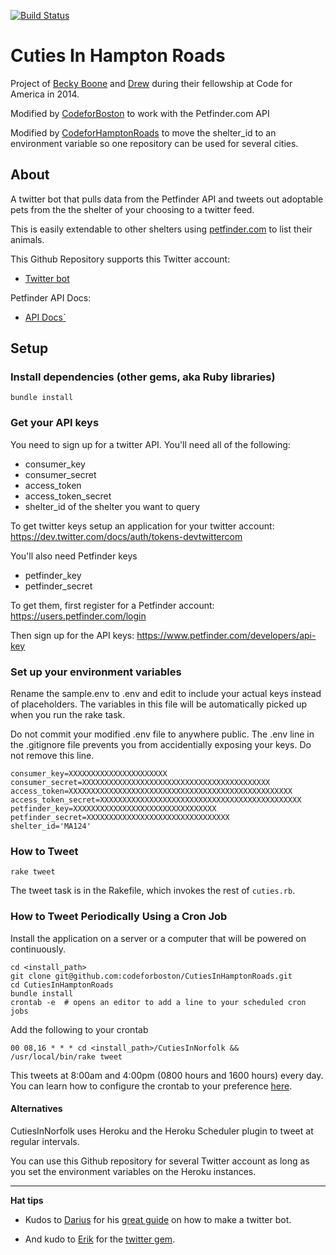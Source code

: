 [![Build Status](https://travis-ci.org/c4hrva/CutiesInHamptonRoads.svg?branch=master)](https://travis-ci.org/c4hrva/CutiesInHamptonRoads)

Cuties In Hampton Roads
==============

Project of [Becky Boone](https://github.com/boonrs) and [Drew](https://github.com/drewrwilson) during their fellowship at Code for America in 2014.

Modified by [CodeforBoston](codeforboston.com) to work with the Petfinder.com API

Modified by [CodeforHamptonRoads](http://codeforhamptonroads.org/) to move the shelter_id to an environment variable
so one repository can be used for several cities.

## About
A twitter bot that pulls data from the Petfinder API and tweets out adoptable pets from the
the shelter of your choosing to a twitter feed.

This is easily extendable to other shelters using [petfinder.com](petfinder.com) to list their animals.

This Github Repository supports this Twitter account:

* [Twitter bot](http://twitter.com/CutiesInNorfolk)

Petfinder API Docs:

* [API Docs`](https://www.petfinder.com/developers/api-docs)

## Setup

### Install dependencies (other gems, aka Ruby libraries)

  `bundle install`

### Get your API keys

You need to sign up for a twitter API. You'll need all of the following:

* consumer_key
* consumer_secret
* access_token
* access_token_secret
* shelter_id of the shelter you want to query

To get twitter keys setup an application for your twitter account: https://dev.twitter.com/docs/auth/tokens-devtwittercom

You'll also need Petfinder keys

* petfinder_key
* petfinder_secret

To get them, first register for a Petfinder account: https://users.petfinder.com/login

Then sign up for the API keys: https://www.petfinder.com/developers/api-key


### Set up your environment variables

Rename the sample.env to .env and edit to include your actual keys instead of placeholders. The variables in this file will be automatically picked up when you run the rake task.

Do not commit your modified .env file to anywhere public. The .env line in the .gitignore file prevents you from accidentially exposing your keys. Do not remove this line.

    consumer_key=XXXXXXXXXXXXXXXXXXXXXX
    consumer_secret=XXXXXXXXXXXXXXXXXXXXXXXXXXXXXXXXXXXXXXXXXX
    access_token=XXXXXXXXXXXXXXXXXXXXXXXXXXXXXXXXXXXXXXXXXXXXXXXXXX
    access_token_secret=XXXXXXXXXXXXXXXXXXXXXXXXXXXXXXXXXXXXXXXXXXXXX
    petfinder_key=XXXXXXXXXXXXXXXXXXXXXXXXXXXXXXXX
    petfinder_secret=XXXXXXXXXXXXXXXXXXXXXXXXXXXXXXXX
    shelter_id='MA124'

### How to Tweet

    rake tweet

The tweet task is in the Rakefile, which invokes the rest of `cuties.rb`.

### How to Tweet Periodically Using a Cron Job

Install the application on a server or a computer that will be powered on continuously.

    cd <install_path>
    git clone git@github.com:codeforboston/CutiesInHamptonRoads.git
    cd CutiesInHamptonRoads
    bundle install
    crontab -e  # opens an editor to add a line to your scheduled cron jobs

Add the following to your crontab

    00 08,16 * * * cd <install_path>/CutiesInNorfolk && /usr/local/bin/rake tweet

This tweets at 8:00am and 4:00pm (0800 hours and 1600 hours) every day.
You can learn how to configure the crontab to your preference [here](https://help.ubuntu.com/community/CronHowto).

#### Alternatives

CutiesInNorfolk uses Heroku and the Heroku Scheduler plugin to tweet at regular intervals.

You can use this Github repository for several Twitter account as long as you set
the environment variables on the Heroku instances.

-----------------------

**Hat tips**

* Kudos to [Darius](https://github.com/dariusk) for his [great guide](http://tinysubversions.com/2013/09/how-to-make-a-twitter-bot/) on how to make a twitter bot.

* And kudo to [Erik](https://github.com/sferik/) for the [twitter gem](https://github.com/sferik/twitter).
